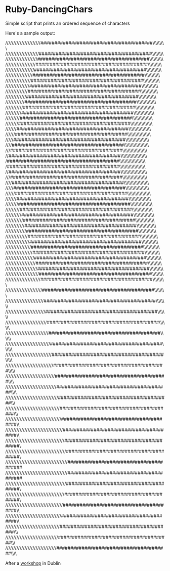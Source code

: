 Ruby-DancingChars
=================

Simple script that prints an ordered sequence of characters

Here's a sample output: 

//////////////////////########################################\\\\\\\\\\\\\\\\\\
/////////////////////########################################\\\\\\\\\\\\\\\\\\\
////////////////////########################################\\\\\\\\\\\\\\\\\\\\
///////////////////########################################\\\\\\\\\\\\\\\\\\\\\
//////////////////########################################\\\\\\\\\\\\\\\\\\\\\\
/////////////////########################################\\\\\\\\\\\\\\\\\\\\\\\
////////////////########################################\\\\\\\\\\\\\\\\\\\\\\\\
///////////////########################################\\\\\\\\\\\\\\\\\\\\\\\\\
//////////////########################################\\\\\\\\\\\\\\\\\\\\\\\\\\
/////////////########################################\\\\\\\\\\\\\\\\\\\\\\\\\\\
////////////########################################\\\\\\\\\\\\\\\\\\\\\\\\\\\\
///////////########################################\\\\\\\\\\\\\\\\\\\\\\\\\\\\\
//////////########################################\\\\\\\\\\\\\\\\\\\\\\\\\\\\\\
/////////########################################\\\\\\\\\\\\\\\\\\\\\\\\\\\\\\\
////////########################################\\\\\\\\\\\\\\\\\\\\\\\\\\\\\\\\
///////########################################\\\\\\\\\\\\\\\\\\\\\\\\\\\\\\\\\
//////########################################\\\\\\\\\\\\\\\\\\\\\\\\\\\\\\\\\\
/////########################################\\\\\\\\\\\\\\\\\\\\\\\\\\\\\\\\\\\
////########################################\\\\\\\\\\\\\\\\\\\\\\\\\\\\\\\\\\\\
///########################################\\\\\\\\\\\\\\\\\\\\\\\\\\\\\\\\\\\\\
//########################################\\\\\\\\\\\\\\\\\\\\\\\\\\\\\\\\\\\\\\
/########################################\\\\\\\\\\\\\\\\\\\\\\\\\\\\\\\\\\\\\\\
/########################################\\\\\\\\\\\\\\\\\\\\\\\\\\\\\\\\\\\\\\\
//########################################\\\\\\\\\\\\\\\\\\\\\\\\\\\\\\\\\\\\\\
///########################################\\\\\\\\\\\\\\\\\\\\\\\\\\\\\\\\\\\\\
////########################################\\\\\\\\\\\\\\\\\\\\\\\\\\\\\\\\\\\\
/////########################################\\\\\\\\\\\\\\\\\\\\\\\\\\\\\\\\\\\
//////########################################\\\\\\\\\\\\\\\\\\\\\\\\\\\\\\\\\\
///////########################################\\\\\\\\\\\\\\\\\\\\\\\\\\\\\\\\\
////////########################################\\\\\\\\\\\\\\\\\\\\\\\\\\\\\\\\
/////////########################################\\\\\\\\\\\\\\\\\\\\\\\\\\\\\\\
//////////########################################\\\\\\\\\\\\\\\\\\\\\\\\\\\\\\
///////////########################################\\\\\\\\\\\\\\\\\\\\\\\\\\\\\
////////////########################################\\\\\\\\\\\\\\\\\\\\\\\\\\\\
/////////////########################################\\\\\\\\\\\\\\\\\\\\\\\\\\\
//////////////########################################\\\\\\\\\\\\\\\\\\\\\\\\\\
///////////////########################################\\\\\\\\\\\\\\\\\\\\\\\\\
////////////////########################################\\\\\\\\\\\\\\\\\\\\\\\\
/////////////////########################################\\\\\\\\\\\\\\\\\\\\\\\
//////////////////########################################\\\\\\\\\\\\\\\\\\\\\\
///////////////////########################################\\\\\\\\\\\\\\\\\\\\\
////////////////////########################################\\\\\\\\\\\\\\\\\\\\
/////////////////////########################################\\\\\\\\\\\\\\\\\\\
//////////////////////########################################\\\\\\\\\\\\\\\\\\
///////////////////////########################################\\\\\\\\\\\\\\\\\
////////////////////////########################################\\\\\\\\\\\\\\\\
/////////////////////////########################################\\\\\\\\\\\\\\\
//////////////////////////########################################\\\\\\\\\\\\\\
///////////////////////////########################################\\\\\\\\\\\\\
////////////////////////////########################################\\\\\\\\\\\\
/////////////////////////////########################################\\\\\\\\\\\
//////////////////////////////########################################\\\\\\\\\\
///////////////////////////////########################################\\\\\\\\\
////////////////////////////////########################################\\\\\\\\
/////////////////////////////////########################################\\\\\\\
//////////////////////////////////########################################\\\\\\
///////////////////////////////////########################################\\\\\
////////////////////////////////////########################################\\\\
/////////////////////////////////////########################################\\\
//////////////////////////////////////########################################\\
///////////////////////////////////////########################################\
///////////////////////////////////////########################################\
//////////////////////////////////////########################################\\
/////////////////////////////////////########################################\\\
////////////////////////////////////########################################\\\\
///////////////////////////////////########################################\\\\\
//////////////////////////////////########################################\\\\\\
/////////////////////////////////########################################\\\\\\\
////////////////////////////////########################################\\\\\\\\

After a [workshop](http://tmblr.co/Z3Bb1v184mQAj) in Dublin 

